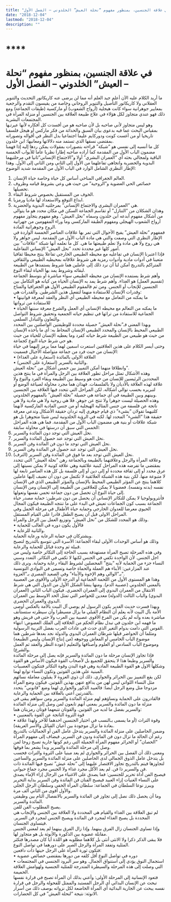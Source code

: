 ```yaml
---
title: "في علاقة الجنسين، بمنظور مفهوم “نحلة العيش” الخلدوني – الفصل الأول"
date: "2018-12-04"
lastmod: "2018-12-04"
description: ""
---
```

# ****

# **في علاقة الجنسين، بمنظور مفهوم “نحلة العيش” الخلدوني – الفصل الأول –**

ما أريد الكلام عليه الآن أعلم جيد العلم أنه مما لن يرضى عنه كاريكاتور التحديث والتنوير العقلاني ولا كاريكاتور التأصيل والتنوير الروحاني وخاصة من يقيسون التقدم والرجعية بمعايير جوهرانية سواء كانت هيجلية (أرواح الشعوب) أو ماركسية (طبقات الجماعة) ومع ذلك فهو عندي متجاوز لكل هؤلاء في علاج طبيعة العلاقة بين الجنسين أو منزلة المرأة في المجتمعات البشرية.  
وهو ليس متجاوز لأني صاحبه بل لأن صاحبه هو من أفسدت كل أفكاره لأنها عيرتـها بمقياس البحث عما فيه بدعوى بيان السبق والحداثة من فكر ماركس أو هيجل فلسفيا تاريخيا أو من أغست كونت ودوركايم عليما اجتماعيا بدل النظر في أقواله وتصوراته بمقتضى نسقها الذي تستمد منه دلالاتها ومعانيها: ابن خلدون.  
كل ما أنسبه إلى نفسي هو “شبكة” قراءته بتصورات بمقولات يمكن ردها إليه إذا فهمنا مضمون الباب الأول من المقدمة كما أراده صاحبه إطارا نظريا عاما للأبواب الخمسة الباقية ولمجالي بحثه أي “العمران البشري” أولا و”الاجتماع الإنساني”ثانيا في مرحلتيهما البدوية والحضرية واتجاهي تفاعلهما من الأول إلى الثاني ومن الثاني إلى الأول. وهذا الإطار النظري الشامل الوارد في الباب الأول من المقدمة شديد الوضوح:  
1. العالم الجغرافي المناخي أساس كل حياة وخاصة حياة الإنسان.  
2. خصائص الحي العضوية و”الروحية” من حيث هي وعي بشروط قيامه وظروف تحصيلها.  
3. الخوف من المستقبل بخصوص شروط البقاء.  
4. ابداع التوقع والاستعداد لها ماديا ورمزيا.   
5. هي “العمران البشري والاجتماع الإنساني” بمرحلتيه البدوية والحضرية.  
وهذان الشكلان من “التنازل” أو تقاسم الجماعة السكن في مكان محدد هو ما يتوالى من أشكال مفهوم أبدعه ابن خلدون وسماه “نحل العيش”. وهو مفهوم يتجاوز مفهوم أرواح الشعوب الهيجلي ومفهوم الطبقة الماركسي وما وراء المفهومين من جهرانية الروح وجوهرانية المادة.  
فمفهوم “نحلة العيش” يفيج الأحوال التي تمر بها علاقات العناصر الخمسة الواردة في الإطار النظري التي وصفت والتي هي مادة الباب الأول من المقدمة. ليس جواهر ولا هي روح ولا هي مادة ولا نعلم طبيعتها ما هي. كل ما نعلمه أنها شبكة “علاقات” بين أمور كلها غير محددة تحدد “نحل العيش” الإنساني التفاعلية.  
فإذا اعتبرنا الإنسان في تفاعليه مع محيطه الطبيعي الخارجي تفاعلا ينتج محيطا ثقافيا متعينا في أدوات مادية وأدوات رمزية هي شروط علاقاته بمحيطيه الطبيعي والثقافي المتراكم بالتدريج أمكن لنا أن نرد ذلك إلى عاملين هما شروط يستمدها من الطبيعة لبقائه وشروط يمد بها الحياة لبقاء النوع.  
وأهم شرط يستمده الإنسان من محيطه الطبيعي سواء مباشرة أو بتوسط الجماعة (تقسيم العمل) هو الغذاء. وأهم شرط يمد به الإنسان الحياة من كيانه هو التكامل بين الجنسين للإنجاب أو الجنس. ومن ثم فالمقوم الطبيعي الأول هو الجغرافيا والمناخ وقدرات الإنسان للاستفادة منهما لتفعيل هذين الشرطين. والقدرات هي:  
• ما يمكنه من التعامل مع محيطه الطبيعي أي النظر والعقد لمعرفة قوانينها للاستفادة من ثرواتها   
• ما يمكنه من التعالم مع محيطه الإنساني أي العمل والشرع معرفة سننها الحياة الجماعية للاستفادة من تراثها في تنظيم حياته الجمعية وتحقيق شروط التواصل والتعاون والتبادل السلمي.  
وبهذا المعنى فـ”نحلة العيش” حصيلة محددة للوظيفتين الواصلتين بين المحدد الطبيعي المحيط بالإنسان والمحدد الطبيعي الإنسان المحاط به: أي ما يأخذه الإنسان من حيث هو طبيعي من الطبيعة شرط حياته كفرد وما يعطيه الإنسان للحياة من حيث هو حي شرط حياة النوع كجماعة.  
وحتى أيسر الكلام على هذين العلاقتين استعرت اسمين لهما مما يرمز إليهما في حياة الإنسان من حيث فرد من جماعة متواصلة الأجيال فسميت:  
• العلاقة الاولى بالمائدة (استعارة على الغذاء)   
• والثانية بالسرير (استعارة على الجنس).   
وانطلاقا منهما أمكن التمييز بين خمس أشكال من “نحلة العيش”.  
وهذه الأشكال تمثل مراحل تطور العلاقة بين الرجل والمرأة في ما ينتج هذين المحددين الرئيسين للإنسان من حيث هو وسيط بين الطبيعة وبقاء الفرد والنوع ولا علاقة لهذه العلاقة بالأديان ولا بالفلسفات. فهذان هما مجرد محاولة لصياغة الوضع أو لتبريره بحسب توالي أشكاله. لكن المراحل التي تتحدد فيها العلاقة بين الجنسين وبينهم وبين الطبيعة في أي جماعة هي حصيلة “نحلة العيش” بالمفهوم الخلدوني.  
وهذه الحصيلة ليست جوهرا ولا تنتج عن جوهر. فلا هي روحية ولا هي مادية ولا هي ناتجة عن فلسفة من جنس المثالية الهيجلية أو من جنس المادية الماركسية لأنهما كلتيهما تقولان “بشيء” ذي قيام جوهري إليه تردان حقيقة الأشكال وتدعي معرفة حقيقة هذا “الشيء” المحدد لها. لكنه في الرؤية الخلدونية ليس شيئا متجوهرا بل هو شبكة علاقات أو بنية هي مضمون الباب الأول من المقدمة. فما هي هذه المراحل الخمس التي سبق أن درستها في محاولة سابقة:  
1. نحل العيش التي توجد دون المائدة والسرير.  
2. نحل العيش التي توجد عند حصول المائدة والسرير.  
3. نحل العيش التي توجد ما دون فن المائدة وفن السرير.  
4. نحل العيش التي توجد عند حصول فن المائدة وفن السرير.   
5. نحل العيش التي توجد بعد ما فوق فن المائدة وفن السرير (الترف).   
وعلاقة المرأة والرجل وعلاقتهما بالطبيعة وبالجماعة رهن “نحلة العيش” التي تتحدد بمقتضى ما تفرضه هذه المراحل كبنية علائقية وهي علاقة كونية لا يمكن نسبتها إلى عرق محدد أو إلى ثقافة محددة أو إلى دين أو إلى فلسفة بل كل هذه العناصر تابعة لها لا متبوعة منها. لكن بنية هذه الشبكة العلائقية لا تكتمل من دون أن نضيف إليها عاملين كلاهما ينتج عن المؤثر الطبيعي المحيط بالإنسان والمؤثر الطبيعي الذي في الإنسان نفسه (بدنه ونفسه). فعضويا لا يمكن للعلاقتين من الطبيعة إلى الإنسان ومن الإنسان إلى حياة النوع أن تحصل من دون جماعة تحمي نفسها وتعولها.  
فأنثروبولوجيا لا يمكن للتكاثر الإنساني أن يحصل من دون شرطين: حماية مصدر حياة الجماعة بسبب كون الجماعات تعيش في البدء على ما تنتجه الطبيعة فيكون المجال الحيوي معرضا للعدوان الخارجي وحماية حياة الأطفال في مرحلة الحمل وفي المراحل الاولى قبل أن يصبح الطفل قادرا على القيام المستقل.  
وذلك هو المحدد للشكل من “نحل العيش” وتوزيع العمل بين الرجل والمرأة.   
• فالأول يكون دوره في الغالب للحماية   
• والثانية للرعاية.   
ويشتركان في حماية الرعاية ورعاية الحماية.  
وذلك هو أساس الوحدات الأولى لبقاء الجماعة: الأسرة التي تتوسع بالتدريج لتصبح قبيلة ثم وحدة قبائل للحماية والرعاية.  
وفي هذه المرحلة تصبح المرأة مستهدفة بسبب الحاجة إلى التكاثر خاصة وليس من اجل الجنس. لأن الواحدة تكفي في الجنس لكنها لا تكفي في التكاثر. التعدد وسبي النساء جزء من الحماية لأنه “ينتج” المحصلين لشروط البقاء رعاية وحماية. ونرى ذلك عند المزارعين: الأبناء هم العملة والحماة خاصة وتسمى في البوادي التونسية بـ”الوالي وهم الإخوة والأبناء” وفي الصعيد المصري بـ”العزوة”.  
وهذا هو المستوى الأول من اللحمة الجماعية أو الدرجة الأولى والأقوى من العصبية بالمعنى الخلدوني (عصبية الدم). ومنها ينشأ الشكل الأول من الدول التي هي شرط الانتقال من العمران البدوي إلى العمران الحضري. فيكون الباب الثاني (العمران البدوي) والباب الثالث (الدولة) معدين للحواضر التي تمثل الحد الاوسط بين العمران البدوي والعمران الحضري.  
وبهذا فسرت حديث الغدير بكون الرسول لم يوصي آل البيت بالأمة بالعكس أوصى الأمة بآل البيت لأنه يعلم أن النظام القبلي ما يزال مسيطرا وأن سيطرته ستستأنف مباشرة بعده وأنه لم يكن من الفرع الأقوى عصبية بين العرب ولا حتى في قريش وهو ما فهمه ابن خلدون في تبدل نظام الحكم من الخلافة إلى الملك العضوض: انتهاء القوس التي دامت بدوام التغير الذي حدث في عادات العرب بفضل التربية الرسولية.  
ومثلما أن الحواضر قبلها شرطان العمران البدوي والدولة نجد بعدها شرطين هما موضوع الباب الخامس أو المعاش ووجوهه (من إنتاج الإنسان وليس الطبيعة) وموضوع الباب السادس أو العلوم وأصنافها والتعليم (عودة النظر والعقد ثم العمل والشرع).  
فإذا تجاوز الإنسان مرحلة ما دون المائدة والسرير فإنه يصل إلى مرحلة المائدة والسرير وطبعا هذا لا يتحقق للجميع بل لأصحاب القوة فيكون الأساس هو القوة وشكلها الاول هو القوة الطبيعة المادية وهي قوة البدن وقوة التكاثر فتتكون العصبيات المبنية على هذين القوتين وتكون النساء توابع لهما.  
لكن يقع التمييز بين الحرائر والجواري. ذلك أن ذوي العزوة لا يقبلون معاملة نسائهم مثل النساء اللواتي ليس لهن من يدافع عنهن بهذين القوتين. فيكون وضع المرأة مزدوجا مثل وضع الرجل أيضا: فالعبيد الذكور والجواري لهما وضع “قانوني” يتحدد بالقدرتين أعني بالعلاقة بين الحماية والرعاية.  
فالقادرون على الحماية ونساؤهم لهم منزلة المائدة والسرير ومن سواهم يبقى في منزلة ما دون المائدة والسرير بمعنى أنهم تابعون لمن وصل إلى منزلة المائدة والسرير بفضل ما لديه من القوتين. والقوتان تتبعهما قوتان رمزيتان هما:   
• قوة الثروة الناتجة عن القوة بالمعنيين   
• وقوة التراث (أو ما يسمى بـالنسب في اختيار الجنسين احدهما للآخر ولهذا علاقة بعادة ما تزال موجودة بين أعيان القبائل والأسر العريقة).  
وضمن الحاصلين على منزلة المائدة والسرير يتدخل عامل الفن أو الجماليات بالتدريج رغم أن الحالة ما تزال دون فن المائدة ودون فن السرير. فيضاف إلى مفهوم المرأة “الحصان” أو الحرائر مفهوم المرأة الجميلة التي رغم كونها جارية تصبح زوجا لمن وصل إلى مرحلة المائدة والسرير وبدأ يشعر بما فوقها.  
ومعنى ذلك أن الفصل بين الحرائر والجواري لم يعد مبنيا على الثروة والتراث فحسب بل يتدخل عامل الذوق الجمالي لدى الحاصلين على منزلة المائدة والسرير والساعين لتجاوزها فيتم بالتدريج تجاوز الاقتصار عليهما إلى “نحلة عيش” تصبح فيها المائدة ذات فن والسرير ذا فن. لم يعد الأكل مجرد غذاء ولا الجنس مجرد جماع حيواني.  
فيصبح الفن أداة تحرير للجنسين: فما يصدق على الاغنياء من الرجال إزاء الإماء يصدق على النساء الغنيات إزاء العبيد فيصبح الفنان فن المائدة وفن السرير بداية التحرير ويبرز نوعا السلطان في الجماعة: سلطان المرأة الخفي وسلطان الرجل الجلي والأول أقوى من الثاني ألف مرة.  
وما أن يحصل ذلك نصل إلى تجاوز فن المائدة والسرير بالانفصال التام بين وظيفتي المائدة والسرير.  
يصبح المطلوب الفن للفن.  
لم تبق العلاقة بين الغذاء والقيام هي المحددة ولا العلاقة بين الجنس والإنجاب هي المحددة بل يصبح الغذاء لمجرد فن المائدة ويصبح الجنس لمجرد فن السرير. فيتساوى الجنسان.  
وإذا تساوى الجنسان زال الفرق بينهما. وإذا زال الفرق بينهما لم يعد لمعنى الجنس مقابلة عضوية بين الذكورة والأنوثة بل هو متجاوز لها.   
فلا يبقى الذكر ذكرا ولا الانثى أنثى بل كلاهما مطلوبه هو اللذة أيا كان مصدرها فتكثر المثلية وتفقد المرأة والرجل الصبر على دورهما في تواصل النوع.  
فتكون ثورة المرأة على الرجل حينها ذات دافعين:   
• دوره في تواصل النوع أقل كلفه من دورها بمقتضى خصائص عضوية   
• استجمال النوق يؤدي إلى استنواق الجمال. وهو سر البرود الجنسي في المجتمعات التي وصلت إلى هذه المرحلة والسيطرة المتدرجة للمثلية الجنسية ولهوامش العلاقة الحميمة.  
فتعود الإنسانية إلى المرحلة الأولى: وأعني بذلك أن المرأة تصبح في قرارة نفسها تبحث عن الإنسان البدائي أي الرجل المستبد والممثل للفحولة والرجل في قرارة نفسه يبحث عن الجارية البدائية أي المرأة الخاضعة لكل نزواته بوصف ذلك من أسرار الانوثة: نتيجة “لنحلة العيش” في كل الحضارات.

###